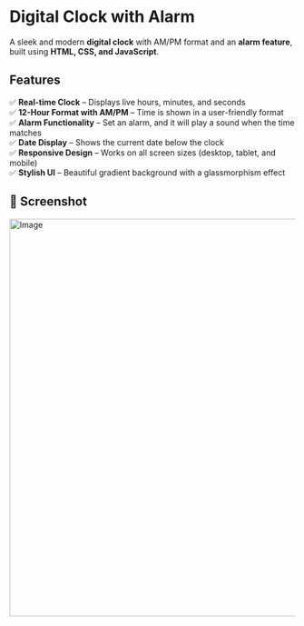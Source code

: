   # Digital Clock with Alarm  

A sleek and modern **digital clock** with AM/PM format and an **alarm feature**, built using **HTML, CSS, and JavaScript**.  

  ## Features
✅ **Real-time Clock** – Displays live hours, minutes, and seconds  
✅ **12-Hour Format with AM/PM** – Time is shown in a user-friendly format  
✅ **Alarm Functionality** – Set an alarm, and it will play a sound when the time matches  
✅ **Date Display** – Shows the current date below the clock  
✅ **Responsive Design** – Works on all screen sizes (desktop, tablet, and mobile)  
✅ **Stylish UI** – Beautiful gradient background with a glassmorphism effect  

## 📸 Screenshot
<img width="700" alt="Image" src="https://github.com/user-attachments/assets/7d7f4b61-3c00-4e10-8b77-9e50f12c46e2" />
